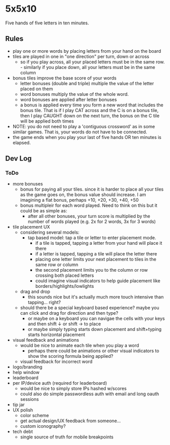 # 5x5x10

Five hands of five letters in ten minutes.

## Rules

- play one or more words by placing letters from your hand on the board
- tiles are played in one in "one direction" per turn, down or across
  - so if you play across, all your placed letters must be in the same row. - similarly if you place down, all your letters must be in the same column
- bonus tiles improve the base score of your words
  - letter bonuses (double and triple) multiple the value of the letter placed on them
  - word bonuses multiply the value of the whole word.
  - word bonuses are applied after letter bonuses
  - a bonus is applied every time you form a new word that includes the bonus tile. That is if I play CAT across and the C is on a bonus tile, then I play CAUGHT down on the next turn, the bonus on the C tile will be applied both times
- NOTE: you do not need to play a 'contiguous crossword' as in some similar games. That is, your words do not have to be connected.
- the game ends when you play your last of five hands OR ten minutes is elapsed.

## Dev Log

### ToDo

- more bonuses
  - bonus for paying all your tiles. since it is harder to place all your tiles as the game goes on, the bonus value should increase. I am imagining a flat bonus, perhaps +10, +20, +30, +40, +50
  - bonus multipleir for each word played. Need to think on this but it could be as simple as:
    - after all other bonuses, your turn score is multiplied by the number of words played (e.g. 2x for 2 words, 3x for 3 words)
- tile placement UX
  - considering several models:
    - tap based model: tap a tile or letter to enter placement mode.
      - if a tile is tapped, tapping a letter from your hand will place it there
      - if a letter is tapped, tapping a tile will place the letter there
      - placing one letter limits your next placement to tiles in the same row or column
      - the second placement limits you to the column or row crossing both placed letters
      - could imagine visual indicators to help guide placement like borders/highlights/lowlights
  - drag and drop
    - this sounds nice but it's actually much more touch intensive than tapping... right?
  - should there be a special keyboard based experience? maybe you can click and drag for direction and then type?
    - or maybe on a keyboard you can navigae the cells with your keys and then shift ↓ or shift → to place
    - or maybe simply typing starts down placement and shift+typing starts horizontal placement
- visual feedback and animations
  - would be nice to animate each tile when you play a word
    - perhaps there could be animations or other visual indicators to show the scoring formula being applied?
  - visual feedback for incorrect word
- logo/branding
- help window
- leaderboard
- per IP/device auth (required for leaderboard)
  - would be nice to simply store IPs hashed w/scores
  - could also do simple passwordless auth with email and long oauth sessions
- tip jar
- UX polish
  - color scheme
  - get actual design/UX feedback from someone...
  - custom iconography?
- tech debt
  - single source of truth for mobile breakpoints

